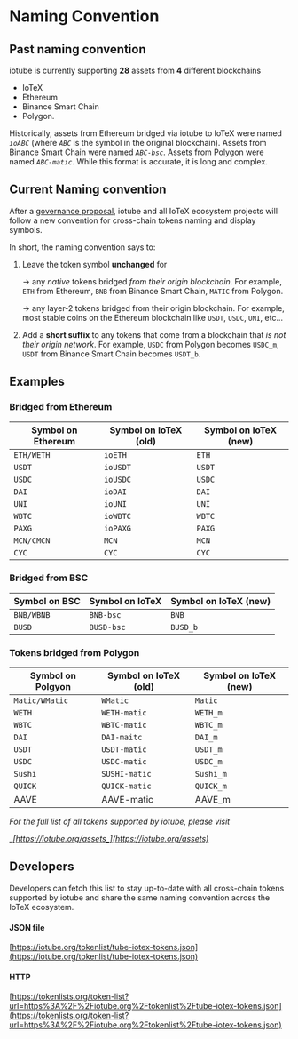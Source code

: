 # Naming Convention

## Past naming convention

iotube is currently supporting **28** assets from **4** different blockchains

* IoTeX
* Ethereum
* Binance Smart Chain
* Polygon.&#x20;

Historically, assets from Ethereum bridged via iotube to IoTeX were named _`ioABC`_ (where _`ABC`_ is the symbol in the original blockchain). Assets from Binance Smart Chain were named _`ABC-bsc`_. Assets from Polygon were named _`ABC-matic`_. While this format is accurate, it is long and complex.&#x20;

## Current Naming convention

After a [governance proposal](https://gov.iotex.io/#/iotex.eth/proposal/QmbWqwVEmv4ArVgiki19oPBjYDZmZvLnjSpGieo3MtSQBD),  iotube and all IoTeX ecosystem projects will follow a new convention for cross-chain tokens naming and display symbols.

In short, the naming convention says to:

1.  Leave the token symbol **unchanged** for

    → any _native_ tokens bridged _from their origin blockchain_. For example, `ETH` from Ethereum, `BNB` from Binance Smart Chain, `MATIC` from Polygon.

    → any layer-2 tokens bridged from their origin blockchain. For example, most stable coins on the Ethereum blockchain like `USDT`, `USDC`, `UNI`, etc...
2. Add a **short suffix** to any tokens that come from a blockchain that _is not their origin network_. For example, `USDC` from Polygon becomes `USDC_m`, `USDT` from Binance Smart Chain becomes `USDT_b`.

## Examples&#x20;

### Bridged from Ethereum

| Symbol on Ethereum | Symbol on IoTeX (old) | Symbol on IoTeX (new) |
| ------------------ | --------------------- | --------------------- |
| `ETH/WETH`         | `ioETH`               | `ETH`                 |
| `USDT`             | `ioUSDT`              | `USDT`                |
| `USDC`             | `ioUSDC`              | `USDC`                |
| `DAI`              | `ioDAI`               | `DAI`                 |
| `UNI`              | `ioUNI`               | `UNI`                 |
| `WBTC`             | `ioWBTC`              | `WBTC`                |
| `PAXG`             | `ioPAXG`              | `PAXG`                |
| `MCN/CMCN`         | `MCN`                 | `MCN`                 |
| `CYC`              | `CYC`                 | `CYC`                 |

### Bridged from BSC

| Symbol on BSC | Symbol on IoTeX | Symbol on IoTeX (new) |
| ------------- | --------------- | --------------------- |
| `BNB/WBNB`    | `BNB-bsc`       | `BNB`                 |
| `BUSD`        | `BUSD-bsc`      | `BUSD_b`              |

### Tokens bridged from Polygon

| Symbol on Polgyon | Symbol on IoTeX (old) | Symbol on IoTeX (new) |
| ----------------- | --------------------- | --------------------- |
| `Matic/WMatic`    | `WMatic`              | `Matic`               |
| `WETH`            | `WETH-matic`          | `WETH_m`              |
| `WBTC`            | `WBTC-matic`          | `WBTC_m`              |
| `DAI`             | `DAI-maitc`           | `DAI_m`               |
| `USDT`            | `USDT-matic`          | `USDT_m`              |
| `USDC`            | `USDC-matic`          | `USDC_m`              |
| `Sushi`           | `SUSHI-matic`         | `Sushi_m`             |
| `QUICK`           | `QUICK-matic`         | `QUICK_m`             |
| AAVE              | AAVE-matic            | AAVE\_m               |

_For the full list of all tokens supported by iotube, please visit_

__[_https://iotube.org/assets_](https://iotube.org/assets)__

## Developers

Developers can fetch this list to stay up-to-date with all cross-chain tokens supported by iotube and share the same naming convention across the IoTeX ecosystem.

#### &#x20;JSON file

[https://iotube.org/tokenlist/tube-iotex-tokens.json](https://iotube.org/tokenlist/tube-iotex-tokens.json)

#### &#x20;HTTP

[https://tokenlists.org/token-list?url=https%3A%2F%2Fiotube.org%2Ftokenlist%2Ftube-iotex-tokens.json](https://tokenlists.org/token-list?url=https%3A%2F%2Fiotube.org%2Ftokenlist%2Ftube-iotex-tokens.json)
